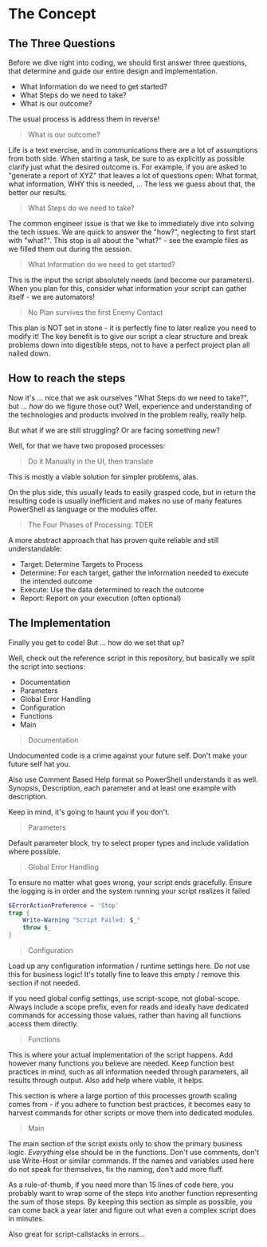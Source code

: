 ﻿# The Concept

## The Three Questions

Before we dive right into coding, we should first answer three questions, that determine and guide our entire design and implementation.

+ What Information do we need to get started?
+ What Steps do we need to take?
+ What is our outcome?

The usual process is address them in reverse!

> What is our outcome?

Life is a text exercise, and in communications there are a lot of assumptions from both side.
When starting a task, be sure to as explicitly as possible clarify just what the desired outcome is.
For example, if you are asked to "generate a report of XYZ" that leaves a lot of questions open:
What format, what information, WHY this is needed, ...
The less we guess about that, the better our results.

> What Steps do we need to take?

The common engineer issue is that we like to immediately dive into solving the tech issues.
We are quick to answer the "how?", neglecting to first start with "what?".
This stop is all about the "what?" - see the example files as we filled them out during the session.

> What Information do we need to get started?

This is the input the script absolutely needs (and become our parameters).
When you plan for this, consider what information your script can gather itself - we are automators!

> No Plan survives the first Enemy Contact

This plan is NOT set in stone - it is perfectly fine to later realize you need to modify it!
The key benefit is to give our script a clear structure and break problems down into digestible steps, not to have a perfect project plan all nailed down.

## How to reach the steps

Now it's ... nice that we ask ourselves "What Steps do we need to take?", but ... _how_ do we figure those out?
Well, experience and understanding of the technologies and products involved in the problem really, really help.

But what if we are still struggling?
Or are facing something new?

Well, for that we have two proposed processes:

> Do it Manually in the UI, then translate

This is mostly a viable solution for simpler problems, alas.

On the plus side, this usually leads to easily grasped code, but in return the resulting code is usually inefficient and makes no use of many features PowerShell as language or the modules offer.

> The Four Phases of Processing: TDER

A more abstract approach that has proven quite reliable and still understandable:

+ Target: Determine Targets to Process
+ Determine: For each target, gather the information needed to execute the intended outcome
+ Execute: Use the data determined to reach the outcome
+ Report: Report on your execution (often optional)

## The Implementation

Finally you get to code!
But ... how do we set that up?

Well, check out the reference script in this repository, but basically we split the script into sections:

+ Documentation
+ Parameters
+ Global Error Handling
+ Configuration
+ Functions
+ Main

> Documentation

Undocumented code is a crime against your future self.
Don't make your future self hat you.

Also use Comment Based Help format so PowerShell understands it as well.
Synopsis, Description, each parameter and at least one example with description.

Keep in mind, it's going to haunt you if you don't.

> Parameters

Default parameter block, try to select proper types and include validation where possible.

> Global Error Handling

To ensure no matter what goes wrong, your script ends gracefully.
Ensure the logging is in order and the system running your script realizes it failed

```powershell
$ErrorActionPreference = 'Stop'
trap {
    Write-Warning "Script Failed: $_"
    throw $_
}
```

> Configuration

Load up any configuration information / runtime settings here.
Do _not_ use this for business logic!
It's totally fine to leave this empty / remove this section if not needed.

If you need global config settings, use script-scope, not global-scope.
Always include a scope prefix, even for reads and ideally have dedicated commands for accessing those values, rather than having all functions access them directly.

> Functions

This is where your actual implementation of the script happens.
Add however many functions you believe are needed.
Keep function best practices in mind, such as all information needed through parameters, all results through output.
Also add help where viable, it helps.

This section is where a large portion of this processes growth scaling comes from - if you adhere to function best practices, it becomes easy to harvest commands for other scripts or move them into dedicated modules.

> Main

The main section of the script exists only to show the primary business logic.
_Everything_ else should be in the functions.
Don't use comments, don't use Write-Host or similar commands.
If the names and variables used here do not speak for themselves, fix the naming, don't add more fluff.

As a rule-of-thumb, if you need more than 15 lines of code here, you probably want to wrap some of the steps into another function representing the sum of those steps.
By keeping this section as simple as possible, you can come back a year later and figure out what even a complex script does in minutes.

Also great for script-callstacks in errors...
